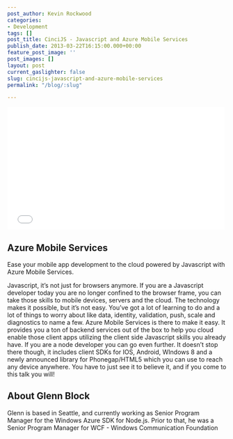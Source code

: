 ```yaml
---
post_author: Kevin Rockwood
categories:
- Development
tags: []
post_title: CinciJS - Javascript and Azure Mobile Services
publish_date: 2013-03-22T16:15:00.000+00:00
feature_post_image: ''
post_images: []
layout: post
current_gaslighter: false
slug: cincijs-javascript-and-azure-mobile-services
permalink: "/blog/:slug"

---
```

<iframe width="500" height="281" src="//www.youtube.com/embed/IqwRUX6ordw?wmode=transparent&autohide=1&egm=0&hd=1&iv_load_policy=3&modestbranding=1&rel=0&showinfo=0&showsearch=0" frameborder="0" allowfullscreen></iframe>

## Azure Mobile Services

Ease your mobile app development to the cloud powered by Javascript with
Azure Mobile Services.

Javascript, it’s not just for browsers anymore. If you are a Javascript
developer today you are no longer confined to the browser frame, you can
take those skills to mobile devices, servers and the cloud. The technology
makes it possible, but it’s not easy. You’ve got a lot of learning to do
and a lot of things to worry about like data, identity, validation, push,
scale and diagnostics to name a few. Azure Mobile Services is there to make
it easy. It provides you a ton of backend services out of the box to help
you cloud enable those client apps utilizing the client side Javascript
skills you already have. If you are a node developer you can go even
further. It doesn’t stop there though, it includes client SDKs for IOS,
Android, WIndows 8 and a newly announced library for Phonegap/HTML5 which
you can use to reach any device anywhere. You have to just see it to believe
it, and if you come to this talk you will!

## About Glenn Block

Glenn is based in Seattle, and currently working as Senior Program Manager
for the Windows Azure SDK for Node.js. Prior to that, he was a Senior Program
Manager for WCF - Windows Communication Foundation
